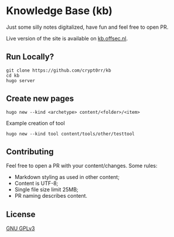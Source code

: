 # Knowledge Base (kb)

Just some silly notes digitalized, have fun and feel free to open PR.

Live version of the site is available on [kb.offsec.nl](https://kb.offsec.nl).

## Run Locally?

```plain
git clone https://github.com/crypt0rr/kb
cd kb
hugo server
```

## Create new pages

```plain
hugo new --kind <archetype> content/<folder>/<item>
```

Example creation of tool

```plain
hugo new --kind tool content/tools/other/testtool
```

## Contributing

Feel free to open a PR with your content/changes. Some rules:

- Markdown styling as used in other content;
- Content is UTF-8;
- Single file size limit 25MB;
- PR naming describes content.

## License

[GNU GPLv3](https://github.com/crypt0rr/kb/blob/master/LICENSE)
